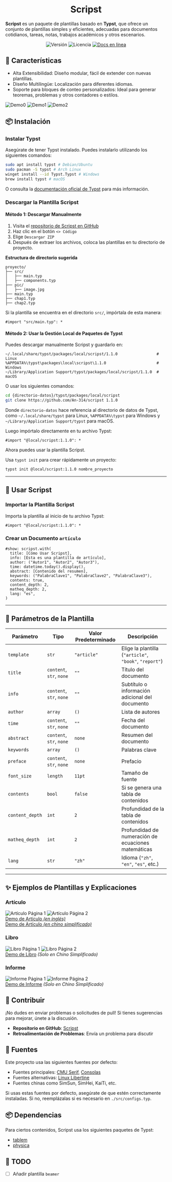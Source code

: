 <h1 align="center"> Scripst </h1>

**Scripst** es un paquete de plantillas basado en **Typst**, que ofrece un conjunto de plantillas simples y eficientes, adecuadas para documentos cotidianos, tareas, notas, trabajos académicos y otros escenarios.

<div align="center">
  <img src="https://img.shields.io/badge/version-1.1.0-limegreen.svg" alt="Versión">
  <img src="https://img.shields.io/badge/license-MIT-greenyellow.svg" alt="Licencia">
  <a href="https://an-314.github.io/scripst/es">
    <img src="https://img.shields.io/badge/docs-online-lawngreen.svg" alt="Docs en línea">
  </a>
</div>

## 🚀 Características

* Alta Extensibilidad: Diseño modular, fácil de extender con nuevas plantillas.
* Diseño Multilingüe: Localización para diferentes idiomas.
* Soporte para bloques de conteo personalizados: Ideal para generar teoremas, problemas y otros contadores o estilos.

![Demo0](./previews/article-1.png)
![Demo1](./previews/article-12.png)
![Demo2](./previews/article-9.png)

## 📦 Instalación

### Instalar Typst

Asegúrate de tener Typst instalado. Puedes instalarlo utilizando los siguientes comandos:

```bash
sudo apt install typst # Debian/Ubuntu
sudo pacman -S typst # Arch Linux
winget install --id Typst.Typst # Windows
brew install typst # macOS
```

O consulta la [documentación oficial de Typst](https://github.com/typst/typst) para más información.

### Descargar la Plantilla Scripst

#### Método 1: Descargar Manualmente

1. Visita el [repositorio de Scripst en GitHub](https://github.com/An-314/scripst)
2. Haz clic en el botón `<> Código`
3. Elige `Descargar ZIP`
4. Después de extraer los archivos, coloca las plantillas en tu directorio de proyecto.

**Estructura de directorio sugerida**

```plaintext
proyecto/
├── src/
│   ├── main.typ
│   ├── components.typ
├── pic/
│   ├── image.jpg
├── main.typ
├── chap1.typ
├── chap2.typ
```

Si la plantilla se encuentra en el directorio `src/`, impórtala de esta manera:

```typst
#import "src/main.typ": *
```

#### Método 2: Usar la Gestión Local de Paquetes de Typst

Puedes descargar manualmente Scripst y guardarlo en:

```
~/.local/share/typst/packages/local/scripst/1.1.0                 # Linux
%APPDATA%\typst\packages\local\scripst\1.1.0                      # Windows
~/Library/Application Support/typst/packages/local/scripst/1.1.0  # macOS
```

O usar los siguientes comandos:

```bash
cd {directorio-datos}/typst/packages/local/scripst
git clone https://github.com/An-314/scripst 1.1.0
```

Donde `directorio-datos` hace referencia al directorio de datos de Typst, como `~/.local/share/typst` para Linux, `%APPDATA%\typst` para Windows y `~/Library/Application Support/typst` para macOS.

Luego impórtalo directamente en tu archivo Typst:

```typst
#import "@local/scripst:1.1.0": *
```

Ahora puedes usar la plantilla Scripst.

Usa `typst init` para crear rápidamente un proyecto:

```bash
typst init @local/scripst:1.1.0 nombre_proyecto
```

* * *

## 📄 Usar Scripst

### Importar la Plantilla Scripst

Importa la plantilla al inicio de tu archivo Typst:

```typst
#import "@local/scripst:1.1.0": *
```

### Crear un Documento `artículo`

```typst
#show: scripst.with(
  title: [Cómo Usar Scripst],
  info: [Esta es una plantilla de artículo],
  author: ("Autor1", "Autor2", "Autor3"),
  time: datetime.today().display(),
  abstract: [Contenido del resumen],
  keywords: ("PalabraClave1", "PalabraClave2", "PalabraClave3"),
  contents: true,
  content_depth: 2,
  matheq_depth: 2,
  lang: "es",
)
```

* * *

## 🔧 Parámetros de la Plantilla

| Parámetro | Tipo | Valor Predeterminado | Descripción                                            |
| --- | --- | --- |--------------------------------------------------------|
| `template` | `str` | `"article"` | Elige la plantilla (`"article"`, `"book"`, `"report"`) |
| `title` | `content`, `str`, `none` | `""` | Título del documento                                   |
| `info` | `content`, `str`, `none` | `""` | Subtítulo o información adicional del documento        |
| `author` | `array` | `()` | Lista de autores                                       |
| `time` | `content`, `str`, `none` | `""` | Fecha del documento                                    |
| `abstract` | `content`, `str`, `none` | `none` | Resumen del documento                                  |
| `keywords` | `array` | `()` | Palabras clave                                         |
| `preface` | `content`, `str`, `none` | `none` | Prefacio                                               |
| `font_size` | `length` | `11pt` | Tamaño de fuente                                       |
| `contents` | `bool` | `false` | Si se genera una tabla de contenidos                   |
| `content_depth` | `int` | `2` | Profundidad de la tabla de contenidos                  |
| `matheq_depth` | `int` | `2` | Profundidad de numeración de ecuaciones matemáticas    |
| `lang` | `str` | `"zh"` | Idioma (`"zh"`, `"en"`, `"es"`, etc.)                  |

* * *

## ✨ Ejemplos de Plantillas y Explicaciones

### Artículo

![Artículo Página 1](./previews/article-1.png) ![Artículo Página 2](./previews/article-2.png)  
[Demo de Artículo _(en inglés)_](https://github.com/An-314/scripst/tree/main/docs/locale/builds/article-en.pdf)\
[Demo de Artículo _(en chino simplificado)_](https://github.com/An-314/scripst/tree/main/docs/builds/article.pdf)

### Libro

![Libro Página 1](./previews/book-1.png) ![Libro Página 2](./previews/book-2.png)  
[Demo de Libro](https://github.com/An-314/scripst/tree/main/docs/builds/book.pdf)  _(Solo en Chino Simplificado)_


### Informe

![Informe Página 1](./previews/report-1.png) ![Informe Página 2](./previews/report-2.png)  
[Demo de Informe](https://github.com/An-314/scripst/tree/main/docs/builds/report.pdf) _(Solo en Chino Simplificado)_

## 📜 Contribuir

¡No dudes en enviar problemas o solicitudes de pull! Si tienes sugerencias para mejorar, únete a la discusión.

* **Repositorio en GitHub**: [Scripst](https://github.com/An-314/scripst)
* **Retroalimentación de Problemas**: Envía un problema para discutir

## 📌 Fuentes

Este proyecto usa las siguientes fuentes por defecto:

* Fuentes principales: [CMU Serif](https://en.wikipedia.org/wiki/Computer_Modern), [Consolas](https://en.wikipedia.org/wiki/Consolas)
* Fuentes alternativas: [Linux Libertine](https://en.wikipedia.org/wiki/Linux_Libertine)
* Fuentes chinas como SimSun, SimHei, KaiTi, etc.

Si usas estas fuentes por defecto, asegúrate de que estén correctamente instaladas. Si no, reemplázalas si es necesario en `./src/configs.typ`.

## 📦 Dependencias

Para ciertos contenidos, Scripst usa los siguientes paquetes de Typst:

* [tablem](https://typst.app/universe/package/tablem)
* [physica](https://typst.app/universe/package/physica)

## 🎯 TODO

* [ ]  Añadir plantilla `beamer`